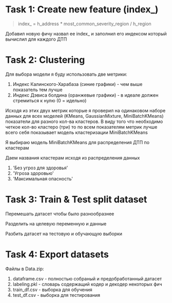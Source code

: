 # Task 1: Create new feature (index_)

> index_ = h_address * most_common_severity_region / h_region

Добавил новую фичу назвал ее index_ и заполнил его индексом который вычислил для каждого ДТП

# Task 2: Clustering

Для выбора модели я буду использовать две метрики:
1. Индекс Калинского-Харабаза (синие графики) - чем выше показатель тем лучше
2. Индекс Дэвиса болдина (оранжевые графики) - в идеале должен стремиться к нулю (0 = идельно)

Исходя из этих двух метрик которые я проверил на одинаковом наборе данных для всех моделей (KMeans, GaussianMixture, MiniBatchKMeans) показатели для разного кол-ва кластеров.
В виду того что необходимо четкое кол-во кластеро (три) то по всем показателям метрик лучше всего себя показывает модель кластеризации MiniBatchKMeans

Я выбираю модель MiniBatchKMeans для распределения ДТП по кластерам

Даем названия кластерам исходя из распределения данных

1. 'Без угроз для здоровья'
2. 'Угроза здоровью'
3. 'Максимальная опасность'

# Task 3: Train & Test split dataset

Перемешать датасет чтобы было разнообразнее

Разделить на целевую переменную и данные

Разбить датасет на тестовую и обучающую выборки

# Task 4: Export datasets

Файлы в Data.zip:

1. dataframe.csv - полностью собраный и предобработанный датасет
2. labeling.pkl - словарь содержащий кодер и декодер некоторых фич
3. train_df.csv - выборка для обучения
4. test_df.csv - выборка для тестирования